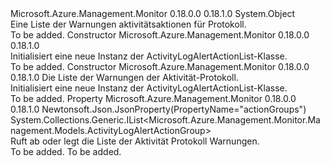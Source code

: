 <Type Name="ActivityLogAlertActionList" FullName="Microsoft.Azure.Management.Monitor.Management.Models.ActivityLogAlertActionList">
  <TypeSignature Language="C#" Value="public class ActivityLogAlertActionList" />
  <TypeSignature Language="ILAsm" Value=".class public auto ansi beforefieldinit ActivityLogAlertActionList extends System.Object" />
  <TypeSignature Language="DocId" Value="T:Microsoft.Azure.Management.Monitor.Management.Models.ActivityLogAlertActionList" />
  <TypeSignature Language="VB.NET" Value="Public Class ActivityLogAlertActionList" />
  <TypeSignature Language="F#" Value="type ActivityLogAlertActionList = class" />
  <AssemblyInfo>
    <AssemblyName>Microsoft.Azure.Management.Monitor</AssemblyName>
    <AssemblyVersion>0.18.0.0</AssemblyVersion>
    <AssemblyVersion>0.18.1.0</AssemblyVersion>
  </AssemblyInfo>
  <Base>
    <BaseTypeName>System.Object</BaseTypeName>
  </Base>
  <Interfaces />
  <Docs>
    <summary>
            Eine Liste der Warnungen aktivitätsaktionen für Protokoll.
            </summary>
    <remarks>To be added.</remarks>
  </Docs>
  <Members>
    <Member MemberName=".ctor">
      <MemberSignature Language="C#" Value="public ActivityLogAlertActionList ();" />
      <MemberSignature Language="ILAsm" Value=".method public hidebysig specialname rtspecialname instance void .ctor() cil managed" />
      <MemberSignature Language="DocId" Value="M:Microsoft.Azure.Management.Monitor.Management.Models.ActivityLogAlertActionList.#ctor" />
      <MemberSignature Language="VB.NET" Value="Public Sub New ()" />
      <MemberType>Constructor</MemberType>
      <AssemblyInfo>
        <AssemblyName>Microsoft.Azure.Management.Monitor</AssemblyName>
        <AssemblyVersion>0.18.0.0</AssemblyVersion>
        <AssemblyVersion>0.18.1.0</AssemblyVersion>
      </AssemblyInfo>
      <Parameters />
      <Docs>
        <summary>
            Initialisiert eine neue Instanz der ActivityLogAlertActionList-Klasse.
            </summary>
        <remarks>To be added.</remarks>
      </Docs>
    </Member>
    <Member MemberName=".ctor">
      <MemberSignature Language="C#" Value="public ActivityLogAlertActionList (System.Collections.Generic.IList&lt;Microsoft.Azure.Management.Monitor.Management.Models.ActivityLogAlertActionGroup&gt; actionGroups = null);" />
      <MemberSignature Language="ILAsm" Value=".method public hidebysig specialname rtspecialname instance void .ctor(class System.Collections.Generic.IList`1&lt;class Microsoft.Azure.Management.Monitor.Management.Models.ActivityLogAlertActionGroup&gt; actionGroups) cil managed" />
      <MemberSignature Language="DocId" Value="M:Microsoft.Azure.Management.Monitor.Management.Models.ActivityLogAlertActionList.#ctor(System.Collections.Generic.IList{Microsoft.Azure.Management.Monitor.Management.Models.ActivityLogAlertActionGroup})" />
      <MemberSignature Language="VB.NET" Value="Public Sub New (Optional actionGroups As IList(Of ActivityLogAlertActionGroup) = null)" />
      <MemberSignature Language="F#" Value="new Microsoft.Azure.Management.Monitor.Management.Models.ActivityLogAlertActionList : System.Collections.Generic.IList&lt;Microsoft.Azure.Management.Monitor.Management.Models.ActivityLogAlertActionGroup&gt; -&gt; Microsoft.Azure.Management.Monitor.Management.Models.ActivityLogAlertActionList" Usage="new Microsoft.Azure.Management.Monitor.Management.Models.ActivityLogAlertActionList actionGroups" />
      <MemberType>Constructor</MemberType>
      <AssemblyInfo>
        <AssemblyName>Microsoft.Azure.Management.Monitor</AssemblyName>
        <AssemblyVersion>0.18.0.0</AssemblyVersion>
        <AssemblyVersion>0.18.1.0</AssemblyVersion>
      </AssemblyInfo>
      <Parameters>
        <Parameter Name="actionGroups" Type="System.Collections.Generic.IList&lt;Microsoft.Azure.Management.Monitor.Management.Models.ActivityLogAlertActionGroup&gt;" />
      </Parameters>
      <Docs>
        <param name="actionGroups">Die Liste der Warnungen der Aktivität-Protokoll.</param>
        <summary>
            Initialisiert eine neue Instanz der ActivityLogAlertActionList-Klasse.
            </summary>
        <remarks>To be added.</remarks>
      </Docs>
    </Member>
    <Member MemberName="ActionGroups">
      <MemberSignature Language="C#" Value="public System.Collections.Generic.IList&lt;Microsoft.Azure.Management.Monitor.Management.Models.ActivityLogAlertActionGroup&gt; ActionGroups { get; set; }" />
      <MemberSignature Language="ILAsm" Value=".property instance class System.Collections.Generic.IList`1&lt;class Microsoft.Azure.Management.Monitor.Management.Models.ActivityLogAlertActionGroup&gt; ActionGroups" />
      <MemberSignature Language="DocId" Value="P:Microsoft.Azure.Management.Monitor.Management.Models.ActivityLogAlertActionList.ActionGroups" />
      <MemberSignature Language="VB.NET" Value="Public Property ActionGroups As IList(Of ActivityLogAlertActionGroup)" />
      <MemberSignature Language="F#" Value="member this.ActionGroups : System.Collections.Generic.IList&lt;Microsoft.Azure.Management.Monitor.Management.Models.ActivityLogAlertActionGroup&gt; with get, set" Usage="Microsoft.Azure.Management.Monitor.Management.Models.ActivityLogAlertActionList.ActionGroups" />
      <MemberType>Property</MemberType>
      <AssemblyInfo>
        <AssemblyName>Microsoft.Azure.Management.Monitor</AssemblyName>
        <AssemblyVersion>0.18.0.0</AssemblyVersion>
        <AssemblyVersion>0.18.1.0</AssemblyVersion>
      </AssemblyInfo>
      <Attributes>
        <Attribute>
          <AttributeName>Newtonsoft.Json.JsonProperty(PropertyName="actionGroups")</AttributeName>
        </Attribute>
      </Attributes>
      <ReturnValue>
        <ReturnType>System.Collections.Generic.IList&lt;Microsoft.Azure.Management.Monitor.Management.Models.ActivityLogAlertActionGroup&gt;</ReturnType>
      </ReturnValue>
      <Docs>
        <summary>
            Ruft ab oder legt die Liste der Aktivität Protokoll Warnungen.
            </summary>
        <value>To be added.</value>
        <remarks>To be added.</remarks>
      </Docs>
    </Member>
  </Members>
</Type>